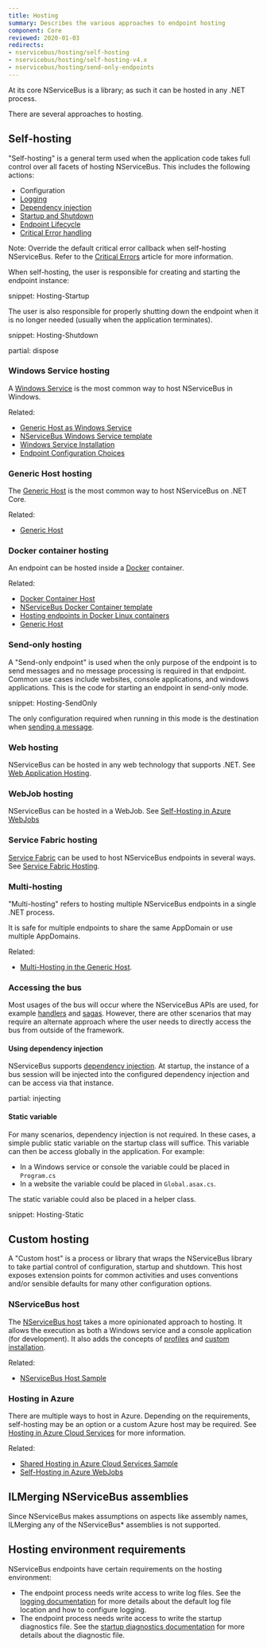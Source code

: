 ```yaml
---
title: Hosting
summary: Describes the various approaches to endpoint hosting
component: Core
reviewed: 2020-01-03
redirects:
- nservicebus/hosting/self-hosting
- nservicebus/hosting/self-hosting-v4.x
- nservicebus/hosting/send-only-endpoints
---
```


At its core NServiceBus is a library; as such it can be hosted in any .NET process.

There are several approaches to hosting.

## Self-hosting

"Self-hosting" is a general term used when the application code takes full control over all facets of hosting NServiceBus. This includes the following actions:

 * Configuration
 * [Logging](/nservicebus/logging)
 * [Dependency injection](/nservicebus/dependency-injection/)
 * [Startup and Shutdown](/samples/startup-shutdown-sequence/)
 * [Endpoint Lifecycle](/nservicebus/lifecycle/)
 * [Critical Error handling](critical-errors.md)

Note: Override the default critical error callback when self-hosting NServiceBus. Refer to the [Critical Errors](/nservicebus/hosting/critical-errors.md) article for more information.

When self-hosting, the user is responsible for creating and starting the endpoint instance:

snippet: Hosting-Startup

The user is also responsible for properly shutting down the endpoint when it is no longer needed (usually when the application terminates).

snippet: Hosting-Shutdown

partial: dispose


### Windows Service hosting

A [Windows Service](https://docs.microsoft.com/en-us/dotnet/framework/windows-services/introduction-to-windows-service-applications) is the most common way to host NServiceBus in Windows.

Related:
 * [Generic Host as Windows Service](/samples/hosting/generic-host)
 * [NServiceBus Windows Service template](/nservicebus/dotnet-templates.md#nservicebus-windows-service)
 * [Windows Service Installation](windows-service.md)
 * [Endpoint Configuration Choices](/samples/endpoint-configuration/)

### Generic Host hosting

The [Generic Host](https://docs.microsoft.com/en-us/aspnet/core/fundamentals/host/generic-host) is the most common way to host NServiceBus on .NET Core.

Related:
 * [Generic Host](/samples/hosting/generic-host)

### Docker container hosting

An endpoint can be hosted inside a [Docker](https://www.docker.com/) container.

Related:
 * [Docker Container Host](/nservicebus/hosting/docker-host/)
 * [NServiceBus Docker Container template](/nservicebus/dotnet-templates.md#nservicebus-docker-container)
 * [Hosting endpoints in Docker Linux containers](/samples/hosting/docker/)
 * [Generic Host](/samples/hosting/generic-host)

### Send-only hosting

A "Send-only endpoint" is used when the only purpose of the endpoint is to send messages and no message processing is required in that endpoint. Common use cases include websites, console applications, and windows applications. This is the code for starting an endpoint in send-only mode.

snippet: Hosting-SendOnly

The only configuration required when running in this mode is the destination when [sending a message](/nservicebus/messaging/send-a-message.md).


### Web hosting

NServiceBus can be hosted in any web technology that supports .NET. See [Web Application Hosting](web-application.md).

### WebJob hosting

NServiceBus can be hosted in a WebJob. See [Self-Hosting in Azure WebJobs](/samples/azure/webjob-host)

### Service Fabric hosting

[Service Fabric](https://docs.microsoft.com/en-us/azure/service-fabric/) can be used to host NServiceBus endpoints in several ways. See [Service Fabric Hosting](/nservicebus/hosting/service-fabric-hosting).


### Multi-hosting

"Multi-hosting" refers to hosting multiple NServiceBus endpoints in a single .NET process.

It is safe for multiple endpoints to share the same AppDomain or use multiple AppDomains.

Related:

 * [Multi-Hosting in the Generic Host](/samples/hosting/generic-multi-hosting/).


### Accessing the bus

Most usages of the bus will occur where the NServiceBus APIs are used, for example [handlers](/nservicebus/handlers/) and [sagas](/nservicebus/sagas/). However, there are other scenarios that may require an alternate approach where the user needs to directly access the bus from outside of the framework.


#### Using dependency injection

NServiceBus supports [dependency injection](/nservicebus/dependency-injection/). At startup, the instance of a bus session will be injected into the configured dependency injection and can be access via that instance.

partial: injecting


#### Static variable

For many scenarios, dependency injection is not required. In these cases, a simple public static variable on the startup class will suffice. This variable can then be access globally in the application. For example:

 * In a Windows service or console the variable could be placed in `Program.cs`
 * In a website the variable could be placed in `Global.asax.cs`.

The static variable could also be placed in a helper class.

snippet: Hosting-Static


## Custom hosting

A "Custom host" is a process or library that wraps the NServiceBus library to take partial control of configuration, startup and shutdown. This host exposes extension points for common activities and uses conventions and/or sensible defaults for many other configuration options.


### NServiceBus host

The [NServiceBus host](/nservicebus/hosting/nservicebus-host/) takes a more opinionated approach to hosting. It allows the execution as both a Windows service and a console application (for development). It also adds the concepts of [profiles](/nservicebus/hosting/nservicebus-host/profiles.md) and [custom installation](/nservicebus/hosting/nservicebus-host/installation.md).

Related:

 * [NServiceBus Host Sample](/samples/hosting/nservicebus-host/)


### Hosting in Azure

There are multiple ways to host in Azure. Depending on the requirements, self-hosting may be an option or a custom Azure host may be required. See [Hosting in Azure Cloud Services](/nservicebus/hosting/cloud-services-host/) for more information.

Related:

 * [Shared Hosting in Azure Cloud Services Sample](/samples/azure/shared-host/)
 * [Self-Hosting in Azure WebJobs](/samples/azure/webjob-host/)
 

## ILMerging NServiceBus assemblies

Since NServiceBus makes assumptions on aspects like assembly names, ILMerging any of the NServiceBus* assemblies is not supported.


## Hosting environment requirements

NServiceBus endpoints have certain requirements on the hosting environment:

* The endpoint process needs write access to write log files. See the [logging documentation](/nservicebus/logging) for more details about the default log file location and how to configure logging.
* The endpoint process needs write access to write the startup diagnostics file. See the [startup diagnostics documentation](/nservicebus/hosting/startup-diagnostics.md) for more details about the diagnostic file.
